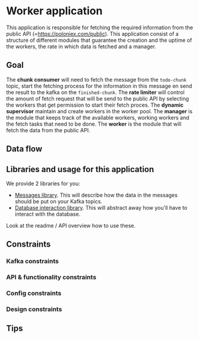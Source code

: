 # Worker application

This application is responsible for fetching the required information from the public API (=https://poloniex.com/public). This application consist of a structure of different modules that guarantee the creation and the uptime of the workers, the rate in which data is fetched and a manager.

## Goal

The __chunk consumer__ will need to fetch the message from the `todo-chunk` topic, start the fetching process for the information in this message en send the result to the kafka on the `finished-chunk`.
The __rate limiter__ will control the amount of fetch request that will be send to the public API by selecting the workers that get permission to start their fetch proces.
The __dynamic supervisor__ maintain and create workers in the worker pool.
The __manager__ is the module that keeps track of the available workers, working workers and the fetch tasks that need to be done.
The __worker__ is the module that will fetch the data from the public API.

## Data flow

## Libraries and usage for this application

We provide 2 libraries for you:

* [Messages library](https://github.com/distributed-applications-2021/assignment-messages). This will describe how the data in the messages should be put on your Kafka topics.
* [Database interaction library](https://github.com/distributed-applications-2021/assignment-database-interaction). This will abstract away how you'll have to interact with the database.

Look at the readme / API overview how to use these.

## Constraints

### Kafka constraints

### API & functionality constraints

### Config constraints

### Design constraints

## Tips

